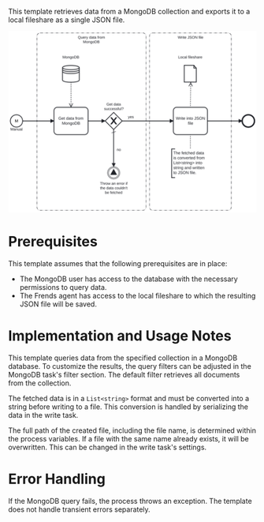 This template retrieves data from a MongoDB collection and exports it to a local fileshare as a single JSON file.

![Template](assets/MongoDB_to_JSON_file_-_Export_data.svg)

# Prerequisites

This template assumes that the following prerequisites are in place:

- The MongoDB user has access to the database with the necessary permissions to query data.
- The Frends agent has access to the local fileshare to which the resulting JSON file will be saved.

# Implementation and Usage Notes

This template queries data from the specified collection in a MongoDB database. To customize the results, the query filters can be adjusted in the MongoDB task's filter section. The default filter retrieves all documents from the collection. 

The fetched data is in a `List<string>` format and must be converted into a string before writing to a file. This conversion is handled by serializing the data in the write task.

The full path of the created file, including the file name, is determined within the process variables. If a file with the same name already exists, it will be overwritten. This can be changed in the write task's settings.

# Error Handling

If the MongoDB query fails, the process throws an exception. The template does not handle transient errors separately.

